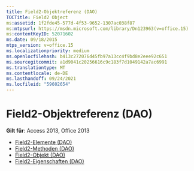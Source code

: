 ```yaml
---
title: Field2-Objektreferenz (DAO)
TOCTitle: Field2 Object
ms:assetid: 1f2fde45-577d-4f53-9652-1307ac038f87
ms:mtpsurl: https://msdn.microsoft.com/library/Dn123963(v=office.15)
ms:contentKeyID: 52071602
ms.date: 09/18/2015
mtps_version: v=office.15
ms.localizationpriority: medium
ms.openlocfilehash: b413c272076d45fb97a13cc4f9bd8e2eee92c651
ms.sourcegitcommit: a1d9041c20256616c9c183f7d1049142a7ac6991
ms.translationtype: MT
ms.contentlocale: de-DE
ms.lasthandoff: 09/24/2021
ms.locfileid: "59602654"
---
```

# <a name="field2-object-reference-dao"></a>Field2-Objektreferenz (DAO)

**Gilt für**: Access 2013, Office 2013

- [Field2-Elemente (DAO)](field2-members-dao.md)
- [Field2-Methoden (DAO)](field2-methods-dao.md)
- [Field2-Objekt (DAO)](field2-object-dao.md)
- [Field2-Eigenschaften (DAO)](field2-properties-dao.md)



